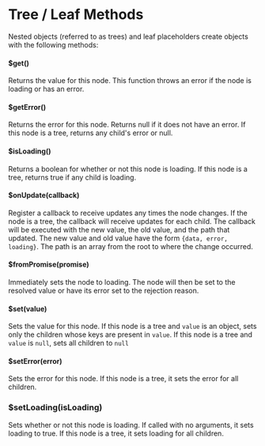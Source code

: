 # Tree / Leaf Methods

Nested objects (referred to as trees) and leaf placeholders create objects with the following methods:

#### $get()

Returns the value for this node.
This function throws an error if the node is loading or has an error.

#### $getError()

Returns the error for this node. Returns null if it does not have an error.
If this node is a tree, returns any child's error or null.

#### $isLoading()

Returns a boolean for whether or not this node is loading.
If this node is a tree, returns true if any child is loading.

#### $onUpdate(callback)

Register a callback to receive updates any times the node changes.
If the node is a tree, the callback will receive updates for each child.
The callback will be executed with the new value, the old value, and the path that updated.
The new value and old value have the form `{data, error, loading}`.
The path is an array from the root to where the change occurred.

#### $fromPromise(promise)

Immediately sets the node to loading.
The node will then be set to the resolved value or have its error set to the rejection reason.

#### $set(value)

Sets the value for this node.
If this node is a tree and `value` is an object, sets only the children whose keys are present in `value`.
If this node is a tree and `value` is `null`, sets all children to `null`

#### $setError(error)

Sets the error for this node.
If this node is a tree, it sets the error for all children.

### $setLoading(isLoading)

Sets whether or not this node is loading. If called with no arguments, it sets loading to true.
If this node is a tree, it sets loading for all children.
